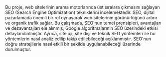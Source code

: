 Bu proje, web sitelerinin arama motorlarında üst sıralara çıkmasını sağlayan SEO (Search Engine Optimization) tekniklerini incelemektedir. SEO, dijital pazarlamada önemli bir rol oynayarak web sitelerinin görünürlüğünü artırır ve organik trafik sağlar. Bu çalışmada, SEO'nun temel prensipleri, avantajları ve dezavantajları ele alınmış, Google algoritmalarının SEO üzerindeki etkisi detaylandırılmıştır. Ayrıca, site içi, site dışı ve teknik SEO yöntemleri ile bu yöntemlerin nasıl analiz edilip takip edilebileceği açıklanmıştır. SEO'nun doğru stratejilerle nasıl etkili bir şekilde uygulanabileceği üzerinde durulmuştur.
